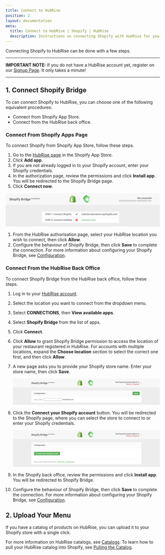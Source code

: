 ```yaml
---
title: Connect to HubRise
position: 2
layout: documentation
meta:
  title: Connect to HubRise | Shopify | HubRise
  description: Instructions on connecting Shopify with HubRise for your EPOS to work with other apps as a cohesive whole. Connect apps and synchronise your data.
---
```


Connecting Shopify to HubRise can be done with a few steps.

---

**IMPORTANT NOTE:** If you do not have a HubRise account yet, register on our [Signup Page](https://manager.hubrise.com/signup). It only takes a minute! 

---

## 1. Connect Shopify Bridge

To can connect Shopify to HubRise, you can choose one of the following equivalent procedures:

- Connect from Shopify App Store.
- Connect from the HubRise back office.

### Connect From Shopify Apps Page

To connect Shopify from Shopify App Store, follow these steps.

1. Go to the [HubRise page](https://apps.shopify.com/hubrise) in the Shopify App Store.
1. Click **Add app**.
1. If you are not already logged in to your Shopify account, enter your Shopify credentials.
1. In the authorization page, review the permissions and click **Install app**. You will be redirected to the Shopify Bridge page.
1. Click **Connect now**.

![Shopify Restaurant ID](../images/003-en-shopify-connect-now.png)

1. From the HubRise authorisation page, select your HubRise location you wish to connect, then click **Allow**.
1. Configure the behaviour of Shopify Bridge, then click **Save** to complete the connection. For more information about configuring your Shopify Bridge, see [Configuration](/apps/shopify/configuration).

### Connect From the HubRise Back Office

To connect Shopify Bridge from the HubRise back office, follow these steps.

1. Log in to your [HubRise account](https://manager.hubrise.com).
1. Select the location you want to connect from the dropdown menu.
1. Select **CONNECTIONS**, then **View available apps**.
1. Select **Shopify Bridge** from the list of apps.
1. Click **Connect**.
1. Click **Allow** to grant Shopify Bridge permission to access the location of your restaurant registered in HubRise. For accounts with multiple locations, expand the **Choose location** section to select the correct one first, and then click **Allow**.
1. A new page asks you to provide your Shopify store name. Enter your store name, then click **Save**.

   ![Shopify Restaurant ID](../images/001-en-shopify-store-name.png)

1. Click the **Connect your Shopify account** button. You will be redirected to the Shopify page, where you can select the store to connect to or enter your Shopify credentials.

   ![Shopify Restaurant ID](../images/002-en-shopify-connect-store.png)

1. In the Shopify back office, review the permissions and click **Install app**. You will be redirected to Shopify Bridge.
1. Configure the behaviour of Shopify Bridge, then click **Save** to complete the connection. For more information about configuring your Shopify Bridge, see [Configuration](/apps/shopify/configuration).

## 2. Upload Your Menu

If you have a catalog of products on HubRise, you can upload it to your Shopify store with a single click.

For more information on HubRise catalogs, see [Catalogs](/docs/catalog/).
To learn how to pull your HubRise catalog into Shopify, see [Pulling the Catalog](/apps/shopify/configuration#pulling-the-menu).
